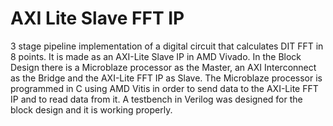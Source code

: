 # AXI Lite Slave FFT IP
 3 stage pipeline implementation of a digital circuit that calculates DIT FFT in 8 points.
 It is made as an AXI-Lite Slave IP in AMD Vivado.
 In the Block Design there is a Microblaze processor as the Master, an AXI Interconnect as the Bridge and the AXI-Lite FFT IP as Slave.
 The Microblaze processor is programmed in C using AMD Vitis in order to send data to the AXI-Lite FFT IP and to read data from it.
 A testbench in Verilog was designed for the block design and it is working properly.
